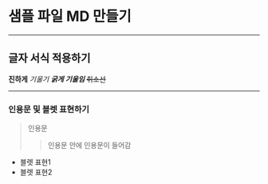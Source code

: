 # 샘플 파일 MD 만들기

---

## 글자 서식 적용하기
**진하게**
*기울기*
***굵게 기울임***
~~취소선~~

---

### 인용문 및 블렛 표현하기
> 인용문
>> 인용문 안에 인용문이 들어감

- 블렛 표현1
- 블렛 표현2
